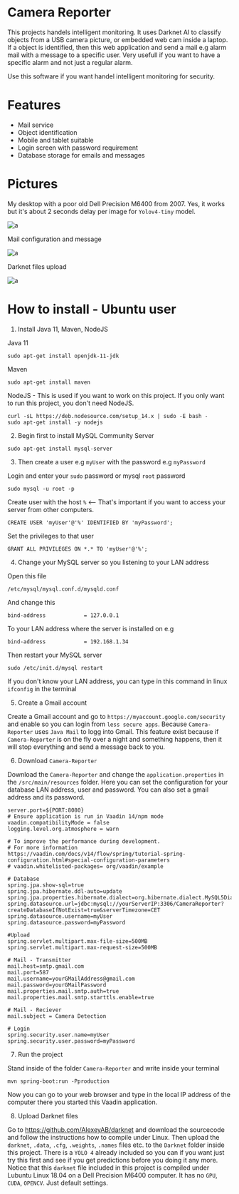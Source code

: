 # Camera Reporter

This projects handels intelligent monitoring. It uses Darknet AI to classify objects from a USB camera picture, or embedded web cam inside a laptop.
If a object is identified, then this web application and send a mail e.g alarm mail with a message to a specific user. Very usefull if you want to have 
a specific alarm and not just a regular alarm. 

Use this software if you want handel intelligent monitoring for security.

# Features

- Mail service
- Object identification
- Mobile and tablet suitable
- Login screen with password requirement
- Database storage for emails and messages

# Pictures

My desktop with a poor old Dell Precision M6400 from 2007. Yes, it works but it's about 2 seconds delay per image for `Yolov4-tiny` model.

![a](https://raw.githubusercontent.com/DanielMartensson/Vaadin-DL4J-YOLO-Camera-Mail-Reporter/master/Pictures/Screenshot.png)


Mail configuration and message

![a](https://raw.githubusercontent.com/DanielMartensson/Vaadin-DL4J-YOLO-Camera-Mail-Reporter/master/Pictures/MailConfig.png)

Darknet files upload

![a](https://raw.githubusercontent.com/DanielMartensson/Vaadin-DL4J-YOLO-Camera-Mail-Reporter/master/Pictures/DarknetUpload.png)

# How to install - Ubuntu user

1. Install Java 11, Maven, NodeJS

Java 11
```
sudo apt-get install openjdk-11-jdk
```

Maven
```
sudo apt-get install maven
```

NodeJS - This is used if you want to work on this project. If you only want to run this project, you don't need NodeJS.
```
curl -sL https://deb.nodesource.com/setup_14.x | sudo -E bash -
sudo apt-get install -y nodejs
```

2. Begin first to install MySQL Community Server

```
sudo apt-get install mysql-server
```


3. Then create a user e.g `myUser` with the password e.g `myPassword`

Login and enter your `sudo` password or mysql `root` password
```
sudo mysql -u root -p
```

Create user with the host `%` <-- That's important if you want to access your server from other computers.
```
CREATE USER 'myUser'@'%' IDENTIFIED BY 'myPassword';
```

Set the privileges to that user
```
GRANT ALL PRIVILEGES ON *.* TO 'myUser'@'%';
```

4. Change your MySQL server so you listening to your LAN address

Open this file
```
/etc/mysql/mysql.conf.d/mysqld.conf
```

And change this
```
bind-address            = 127.0.0.1
```

To your LAN address where the server is installed on e.g
```
bind-address            = 192.168.1.34
```

Then restart your MySQL server
```
sudo /etc/init.d/mysql restart
```

If you don't know your LAN address, you can type in this command in linux `ifconfig` in the terminal

5. Create a Gmail account

Create a Gmail account and go to `https://myaccount.google.com/security` and enable so you can login from `less secure apps`.
Because `Camera-Reporter` uses `Java Mail` to logg into Gmail. This feature exist because if `Camera-Reporter` is on the fly over a
night and something happens, then it will stop everything and send a message back to you.

6. Download `Camera-Reporter`

Download the `Camera-Reporter` and change the `application.properties` in the `/src/main/resources` folder.
Here you can set the configuration for your database LAN address, user and password. You can also set a gmail address and its
password. 

```
server.port=${PORT:8080}
# Ensure application is run in Vaadin 14/npm mode
vaadin.compatibilityMode = false
logging.level.org.atmosphere = warn

# To improve the performance during development. 
# For more information https://vaadin.com/docs/v14/flow/spring/tutorial-spring-configuration.html#special-configuration-parameters
# vaadin.whitelisted-packages= org/vaadin/example

# Database
spring.jpa.show-sql=true
spring.jpa.hibernate.ddl-auto=update
spring.jpa.properties.hibernate.dialect=org.hibernate.dialect.MySQL5Dialect
spring.datasource.url=jdbc:mysql://yourServerIP:3306/CameraReporter?createDatabaseIfNotExist=true&serverTimezone=CET
spring.datasource.username=myUser
spring.datasource.password=myPassword

#Upload
spring.servlet.multipart.max-file-size=500MB
spring.servlet.multipart.max-request-size=500MB

# Mail - Transmitter
mail.host=smtp.gmail.com
mail.port=587
mail.username=yourGMailAddress@gmail.com
mail.password=yourGMailPassword
mail.properties.mail.smtp.auth=true
mail.properties.mail.smtp.starttls.enable=true

# Mail - Reciever
mail.subject = Camera Detection

# Login
spring.security.user.name=myUser
spring.security.user.password=myPassword
```

7. Run the project

Stand inside of the folder `Camera-Reporter` and write inside your terminal
```
mvn spring-boot:run -Pproduction
```
Now you can go to your web browser and type in the local IP address of the computer there you started this Vaadin application.

8. Upload Darknet files

Go to https://github.com/AlexeyAB/darknet and download the sourcecode and follow the instructions how to compile under Linux. Then upload the `darknet`, `.data`, `.cfg`, `.weights`, `.names` files etc. to the `Darknet` folder inside this project. 
There is a `YOLO 4` already included so you can if you want just try this first and see if you get predictions before you doing it any more.
Notice that this `darknet` file included in this project is compiled under Lubuntu Linux 18.04 on a Dell Precision M6400 computer. It has no `GPU`, `CUDA`, `OPENCV`. Just default settings. 